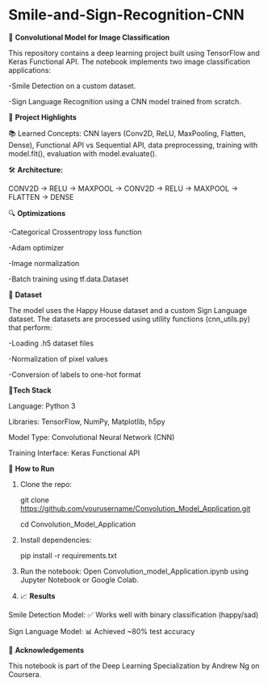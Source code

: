 # Smile-and-Sign-Recognition-CNN
📘 **Convolutional Model for Image Classification**

This repository contains a deep learning project built using TensorFlow and Keras Functional API. The notebook implements two image classification applications:

-Smile Detection on a custom dataset.

-Sign Language Recognition using a CNN model trained from scratch.

🧠 **Project Highlights**

📚 Learned Concepts: CNN layers (Conv2D, ReLU, MaxPooling, Flatten, Dense), Functional API vs Sequential API, data preprocessing, training with model.fit(), evaluation with model.evaluate().

🛠️ **Architecture:**

CONV2D -> RELU -> MAXPOOL -> CONV2D -> RELU -> MAXPOOL -> FLATTEN -> DENSE

🔍 **Optimizations**

-Categorical Crossentropy loss function

-Adam optimizer

-Image normalization

-Batch training using tf.data.Dataset

🧪 **Dataset**

The model uses the Happy House dataset and a custom Sign Language dataset. The datasets are processed using utility functions (cnn_utils.py) that perform:

-Loading .h5 dataset files

-Normalization of pixel values

-Conversion of labels to one-hot format

🧰**Tech Stack**

Language: Python 3

Libraries: TensorFlow, NumPy, Matplotlib, h5py

Model Type: Convolutional Neural Network (CNN)

Training Interface: Keras Functional API

🚀 **How to Run**

1. Clone the repo:
   
   git clone https://github.com/yourusername/Convolution_Model_Application.git
   
   cd Convolution_Model_Application
   
3. Install dependencies:
   
   pip install -r requirements.txt

5. Run the notebook: Open Convolution_model_Application.ipynb using Jupyter Notebook or Google Colab.

6. 📈 **Results**
   
Smile Detection Model: ✅ Works well with binary classification (happy/sad)

Sign Language Model: 📊 Achieved ~80% test accuracy

🧾 **Acknowledgements**

This notebook is part of the Deep Learning Specialization by Andrew Ng on Coursera.


